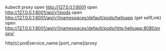 kubectl proxy
open http://127.0.0.1:8001
open http://127.0.0.1:8001/api/v1/pods
open http://127.0.0.1:8001/api/v1/namespaces/default/pods/helloapp (get selfLink)
open http://127.0.0.1:8001/api/v1/namespaces/default/pods/http:helloapp:8080/proxy/

http[s]:pod|service_name:[port_name]/proxy


